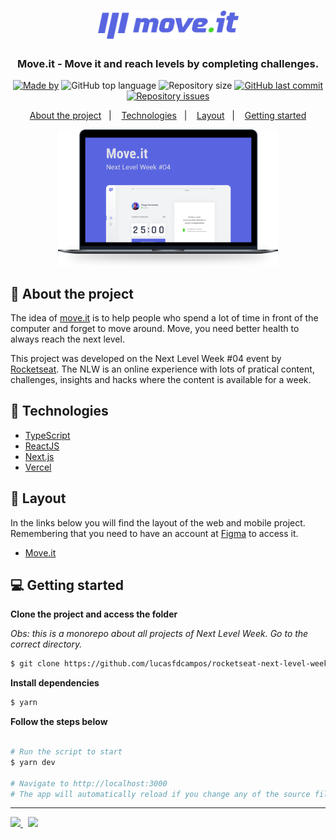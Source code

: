 <h1 align="center">
  <img src="moveit-next/public/logo-full.svg" alt="Logo" height="45">
</h1>

<h3 align="center">
  Move.it - Move it and reach levels by completing challenges.
</h3>

<p align="center">
  <a href="https://www.linkedin.com/in/lucasfdcampos/"><img alt="Made by" src="https://img.shields.io/badge/made%20by-Lucas%20Campos-%235965E0"></a>
  <img alt="GitHub top language" src="https://img.shields.io/github/languages/top/lucasfdcampos/rocketseat-next-level-week?color=%235965E0">
  <img alt="Repository size" src="https://img.shields.io/github/repo-size/lucasfdcampos/rocketseat-next-level-week?color=%235965E0">
  <a href="https://github.com/lucasfdcampos/ecoleta/commits/master"><img alt="GitHub last commit" src="https://img.shields.io/github/last-commit/lucasfdcampos/rocketseat-next-level-week?color=%235965E0"></a>
  <a href="https://github.com/lucasfdcampos/ecoleta/issues"><img alt="Repository issues" src="https://img.shields.io/github/issues/lucasfdcampos/rocketseat-next-level-week?color=%235965E0"></a>
</p>

<p align="center">
  <a href="#-about-the-project">About the project</a>&nbsp;&nbsp;&nbsp;|&nbsp;&nbsp;&nbsp;
  <a href="#-technologies">Technologies</a>&nbsp;&nbsp;&nbsp;|&nbsp;&nbsp;&nbsp;
  <a href="#-layout">Layout</a>&nbsp;&nbsp;&nbsp;|&nbsp;&nbsp;&nbsp;
  <a href="#-getting-started">Getting started</a>
</p>
<p align="center">
  <img alt="Layout" src="moveit-next/public/moveit-mockup.svg" style="max-width:70%;" />
</p>

## 🤸 About the project

The idea of ​​[move.it](https://www.figma.com/file/o8faqlTRiFqyB68bJePzUO/Move.it-1.0) is to help people who spend a lot of time in front of the computer and forget to move around. Move, you need better health to always reach the next level.

This project was developed on the Next Level Week #04 event by [Rocketseat](https://rocketseat.com.br/). The NLW is an online experience with lots of pratical content, challenges, insights and hacks where the content is available for a week.

## 🚀 Technologies

- [TypeScript](https://www.typescriptlang.org/)
- [ReactJS](https://reactjs.org/)
- [Next.js](https://nextjs.org/)
- [Vercel](https://vercel.com/)

## 🔖 Layout

In the links below you will find the layout of the web and mobile project. Remembering that you need to have an account at [Figma](http://figma.com/) to access it.

- [Move.it](https://www.figma.com/file/o8faqlTRiFqyB68bJePzUO/Move.it-1.0)

## 💻 Getting started

**Clone the project and access the folder**

_Obs: this is a monorepo about all projects of Next Level Week. Go to the correct directory._

```bash
$ git clone https://github.com/lucasfdcampos/rocketseat-next-level-week.git && cd Next-Level-Week04 && cd moveit-next
```

**Install dependencies**

```bash
$ yarn
```

**Follow the steps below**

```bash

# Run the script to start
$ yarn dev

# Navigate to http://localhost:3000
# The app will automatically reload if you change any of the source files.
```

---

<a href="https://github.com/lucasfdcampos">
    <img src="https://img.shields.io/badge/-Lucas%20Campos-000000?style=for-the-badge&logo=GitHub&logoColor=#000000" />
</a>
&nbsp
<a href="https://linkedin.com/in/lucasfdcampos">
  <img src="https://img.shields.io/badge/linkedin-0077B5.svg?style=for-the-badge&logo=linkedin&logoColor=white">
</a>
